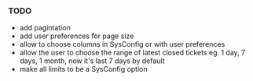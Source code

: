 ### TODO
- add pagintation
- add user preferences for page size
- allow to choose columns in SysConfig or with user preferences
- allow the user to choose the range of latest closed tickets eg. 1 day, 7 days, 1 month, now it's last 7 days by default
- make all limits to be a SysConfig option